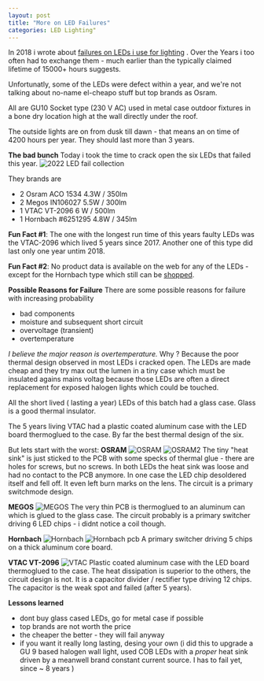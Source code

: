 ```yaml
---
layout: post
title: "More on LED Failures"
categories: LED Lighting"
---
```


In 2018 i wrote about [failures on LEDs i use for lighting](https://haarer.github.io/led/lighting%22/2018/09/27/led-fail-too-early.html) . Over the Years i too often had to exchange them - much earlier than the typically claimed lifetime of 15000+ hours suggests. 

Unfortunatly, some of the LEDs were defect within a year, and we're not talking about no-name el-cheapo stuff but top brands as Osram.

All are GU10 Socket type (230 V AC) used in metal case outdoor fixtures in a bone dry location high at the wall directly under the roof.

The outside lights are on from dusk till dawn - that means an on time of 4200 hours per year. They should last more than 3 years.

**The bad bunch**
Today i took the time to crack open the six LEDs that failed this year.
![2022 LED fail collection](https://raw.github.com/haarer/haarer.github.io/master/_posts/IMG_20220606_163206906.jpg)

They brands are 
 * 2 Osram ACO 1534 4.3W / 350lm
 * 2 Megos IN106027 5.5W / 300lm
 * 1 VTAC VT-2096 6 W / 500lm
 * 1 Hornbach #6251295 4.8W / 345lm 

**Fun Fact #1**: The one with the longest run time of this years faulty LEDs was the VTAC-2096 which lived 5 years since 2017. Another one of this type did last only one year untim 2018.

**Fun Fact #2**: No product data is available on the web for any of the LEDs - except for the Hornbach type which still can be [shopped](https://www.hornbach.de/shop/3x-LED-Reflektorlampe-PAR16-GU10-4-8W50W-345-lm-2700-K-warmweiss-3-Stueck/6251295/artikel.html).

**Possible Reasons for Failure**
There are some possible reasons for failure with increasing probability
 * bad components 
 * moisture and subsequent short circuit
 * overvoltage (transient)
 * overtemperature

*I believe the major reason is overtemperature.*
Why ? Because the poor thermal design observed in most LEDs i cracked open.
The LEDs are made cheap and they try max out the lumen in a tiny case which must be insulated agains mains voltag because those LEDs are often a direct replacement for exposed halogen lights which could be touched.

All the short lived ( lasting a year) LEDs of this batch had a glass case. Glass is a good thermal insulator.

The 5 years living VTAC had a plastic coated aluminum case with the LED board thermoglued to the case. By far the best thermal design of the six.

But lets start with the worst:
**OSRAM**
![OSRAM](https://raw.github.com/haarer/haarer.github.io/master/_posts/IMG_20220606_165520730.jpg)
![OSRAM2](https://raw.github.com/haarer/haarer.github.io/master/_posts/IMG_20220606_165548390.jpg)
The tiny "heat sink" is just sticked to the PCB with some specks of thermal glue - there are holes for screws, but no screws. In both LEDs the heat sink was loose and had no contact to the PCB anymore. In one case the LED chip desoldered itself and fell off. It even left burn marks on the lens.
The circuit is a primary switchmode design.

**MEGOS** 
![MEGOS](https://raw.github.com/haarer/haarer.github.io/master/_posts/IMG_20220606_164026383.jpg)
The very thin PCB is thermoglued to an aluminum can which is glued to the glass case. The circuit probably is a primary switcher driving 6 LED chips - i didnt notice a coil though.

**Hornbach**
![Hornbach ](https://raw.github.com/haarer/haarer.github.io/master/_posts/IMG_20220606_170241574.jpg)
![Hornbach pcb ](https://raw.github.com/haarer/haarer.github.io/master/_posts/IMG_20220606_170411004.jpg)
A primary switcher driving 5 chips on a thick aluminum core board.

**VTAC VT-2096**
![VTAC](https://raw.github.com/haarer/haarer.github.io/master/_posts/IMG_20220606_170625662_MP.jpg)
Plastic coated aluminum case with the LED board thermoglued to the case. The heat dissipation is superior to the others, the circuit design is not. It is a capacitor divider / rectifier type driving 12 chips. The capacitor is the weak spot and failed (after 5 years).

**Lessons learned**
* dont buy glass cased LEDs, go for metal case if possible
* top brands are not worth the price
* the cheaper the better - they will fail anyway
* if you want it really long lasting, desing your own
  (i did this to upgrade a GU 9 based halogen wall light, used COB LEDs with a *proper* heat sink driven by a meanwell brand constant current source. I has to fail yet, since ~ 8 years )